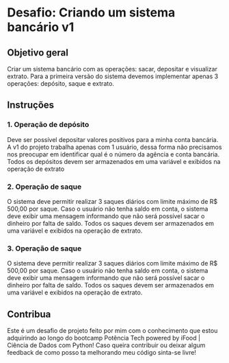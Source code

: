 # Desafio: Criando um sistema bancário v1

## Objetivo geral

Criar um sistema bancário com as operações: sacar, depositar e visualizar extrato. Para a primeira versão do sistema devemos implementar apenas 3 operações: depósito, saque e extrato.

## Instruções

### 1. Operação de depósito

Deve ser possível depositar valores positivos para a minha conta bancária. A v1 do projeto trabalha apenas com 1 usuário, dessa forma não precisamos nos preocupar em identificar qual é o número da agência e conta bancária. Todos os depósitos devem ser armazenados em uma variável e exibidos na operação de extrato

### 2. Operação de saque

O sistema deve permitir realizar 3 saques diários com limite máximo de R$ 500,00 por saque. Caso o usuário não tenha saldo em conta, o sistema deve exibir uma mensagem informando que não será possível sacar o dinheiro por falta de saldo. Todos os saques devem ser armazenados em uma variável e exibidos na operação de extrato.

### 3. Operação de saque

O sistema deve permitir realizar 3 saques diários com limite máximo de R$ 500,00 por saque. Caso o usuário não tenha saldo em conta, o sistema deve exibir uma mensagem informando que não será possível sacar o dinheiro por falta de saldo. Todos os saques devem ser armazenados em uma variável e exibidos na operação de extrato.



## Contribua

Este é um desafio de projeto feito por mim com o conhecimento que estou adquirindo ao longo do bootcamp Potência Tech powered by iFood | Ciência de Dados com Python! Caso queira contribuir ou deixar algum feedback de como posso ta melhorando meu código sinta-se livre!
